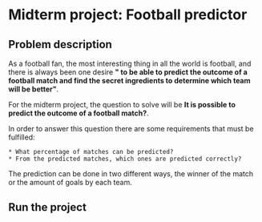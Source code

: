 # Midterm project: Football predictor


## Problem description

As a football fan, the most interesting thing in all the world is football, and there is always been one desire __" to be able to predict the outcome of a football match and find the secret ingredients to determine which team will be better"__. 

For the midterm project, the question to solve will be __It is possible to predict the outcome of a football match?__.

In order to answer this question there are some requirements that must be fulfilled:

    * What percentage of matches can be predicted?
    * From the predicted matches, which ones are predicted correctly?
    
The prediction can be done in two different ways, the winner of the match or the amount of goals by each team.


## Run the project
